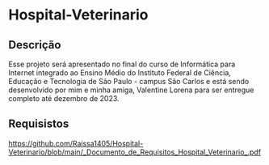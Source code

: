 # Hospital-Veterinario

## Descrição
Esse projeto será apresentado no final do curso de Informática para Internet integrado ao Ensino Médio do Instituto Federal de Ciência, Educação e Tecnologia de São Paulo - campus São Carlos e está sendo desenvolvido por mim e minha amiga, Valentine Lorena para ser entregue completo até dezembro de 2023.

## Requisistos
https://github.com/Raissa1405/Hospital-Veterinario/blob/main/_Documento_de_Requisitos_Hospital_Veterinario_.pdf
